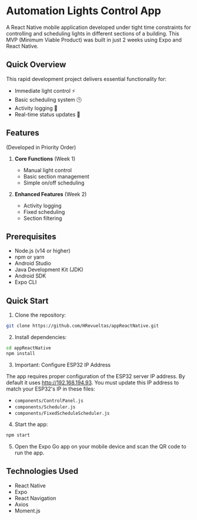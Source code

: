 # Automation Lights Control App

A React Native mobile application developed under tight time constraints for controlling and scheduling lights in different sections of a building. This MVP (Minimum Viable Product) was built in just 2 weeks using Expo and React Native.

## Quick Overview

This rapid development project delivers essential functionality for:
- Immediate light control ⚡
- Basic scheduling system 🕒
- Activity logging 📝
- Real-time status updates 🔄

## Features
(Developed in Priority Order)

1. **Core Functions** (Week 1)
   - Manual light control
   - Basic section management
   - Simple on/off scheduling

2. **Enhanced Features** (Week 2)
   - Activity logging
   - Fixed scheduling
   - Section filtering

## Prerequisites

- Node.js (v14 or higher)
- npm or yarn
- Android Studio
- Java Development Kit (JDK)
- Android SDK
- Expo CLI

## Quick Start

1. Clone the repository:
```bash
git clone https://github.com/HRevueltas/appReactNative.git
```

2. Install dependencies:
```bash
cd appReactNative
npm install
```

3. Important: Configure ESP32 IP Address

The app requires proper configuration of the ESP32 server IP address. By default it uses http://192.168.194.93.
You must update this IP address to match your ESP32's IP in these files:
 - `components/ControlPanel.js`
 - `components/Scheduler.js`
 - `components/FixedScheduleScheduler.js`

4. Start the app:
```bash
npm start
```

5. Open the Expo Go app on your mobile device and scan the QR code to run the app.

## Technologies Used

- React Native
- Expo
- React Navigation
- Axios
- Moment.js
